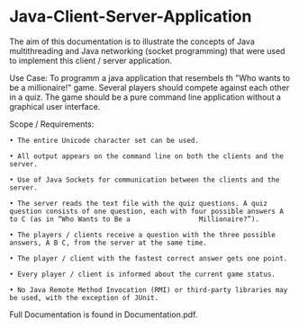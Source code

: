 # Java-Client-Server-Application

The aim of this documentation is to illustrate the concepts of Java multithreading and Java networking (socket programming) that were used to implement
this client / server application.

Use Case:
To programm a java application that resembels th "Who wants to be a millionaire!" game. Several players should compete against each other in a quiz. The game should be a pure command line application without a graphical user interface.

Scope / Requirements:

    • The entire Unicode character set can be used.

    • All output appears on the command line on both the clients and the server.

    • Use of Java Sockets for communication between the clients and the server.

    • The server reads the text file with the quiz questions. A quiz question consists of one question, each with four possible answers A to C (as in “Who Wants to Be a                 Millionaire?”).

    • The players / clients receive a question with the three possible answers, A B C, from the server at the same time.

    • The player / client with the fastest correct answer gets one point.

    • Every player / client is informed about the current game status.

    • No Java Remote Method Invocation (RMI) or third-party libraries may be used, with the exception of JUnit.


Full Documentation is found in Documentation.pdf.
